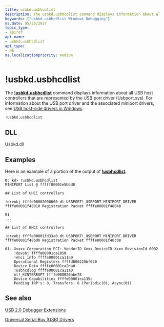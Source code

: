 ```yaml
---
title: usbkd.usbhcdlist
description: The usbkd.usbhcdlist command displays information about all USB host controllers that are represented by the USB port driver (Usbport.sys). 
keywords: ["usbkd.usbhcdlist Windows Debugging"]
ms.date: 05/23/2017
topic_type:
- apiref
api_name:
- usbkd.usbhcdlist
api_type:
- NA
ms.localizationpriority: medium
---
```


# !usbkd.usbhcdlist


The [**!usbkd.usbhcdlist**](-usbkd-usbhcdlist.md) command displays information about all USB host controllers that are represented by the USB port driver (Usbport.sys). For information about the USB port driver and the associated miniport drivers, see [USB host-side drivers in Windows](../usbcon/usb-3-0-driver-stack-architecture.md).

```dbgcmd
!usbkd.usbhcdlist
```

## <span id="DLL"></span><span id="dll"></span>DLL


Usbkd.dll

## Examples

Here is an example of a portion of the output of [**!usbhcdlist**](-usbkd-usbhcdlist.md).

```dbgcmd
0: kd> !usbkd.usbhcdlist
MINIPORT List @ fffff80001e5bbd0

## List of UHCI controllers

!drvobj ffffe00002000060 dt USBPORT!_USBPORT_MINIPORT_DRIVER ffffe00001f48010 Registration Packet ffffe00001f48048

01
...

## List of EHCI controllers

!drvobj ffffe00001fd33a0 dt USBPORT!_USBPORT_MINIPORT_DRIVER ffffe00001f48bd0 Registration Packet ffffe00001f48c08

01. Xxxxx Corporation PCI: VendorID Xxxx DeviceID Xxxx RevisionId 0002
    !devobj ffffe00001ca1050
    !ehci_info ffffe00001ca11a0
    Operational Registers ffffd000228bf020
    Device Data ffffe00001ca2da0
    !usbhcdlog ffffe00001ca11a0
    nt!_KINTERRUPT ffffe000020abe78
    Device Capabilities ffffe00001ca135c
    Pending IRP's: 0, Transfers: 0 (Periodic(0), Async(0))
```

## <span id="see_also"></span>See also


[USB 2.0 Debugger Extensions](usb-2-0-extensions.md)

[Universal Serial Bus (USB) Drivers](../usbcon/index.md)

 

